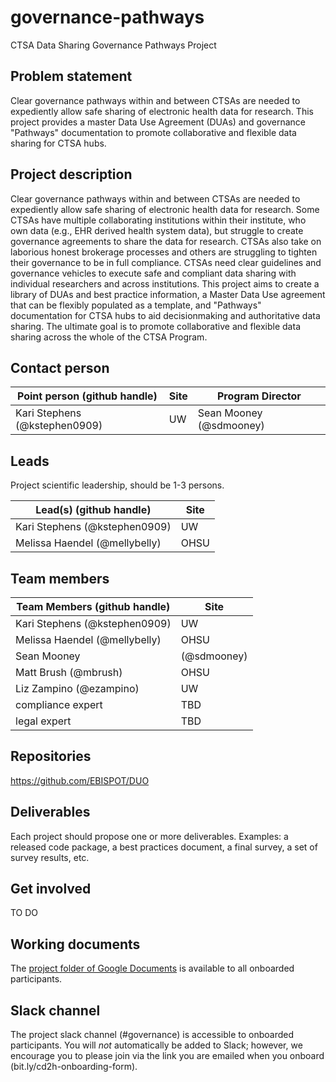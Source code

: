 # governance-pathways
CTSA Data Sharing Governance Pathways Project

## Problem statement
Clear governance pathways within and between CTSAs are needed to expediently allow safe sharing of electronic health data for research. This project provides a master Data Use Agreement (DUAs) and governance "Pathways" documentation to promote collaborative and flexible data sharing for CTSA hubs.

## Project description
Clear governance pathways within and between CTSAs are needed to expediently allow safe sharing of electronic health data for research. Some CTSAs have multiple collaborating institutions within their institute, who own data (e.g., EHR derived health system data), but struggle to create governance agreements to share the data for research. CTSAs also take on laborious honest brokerage processes and others are struggling to tighten their governance to be in full compliance. CTSAs need clear guidelines and governance vehicles to execute safe and compliant data sharing with individual researchers and across institutions. This project aims to create a library of DUAs and best practice information, a Master Data Use agreement that can be flexibly populated as a template, and "Pathways" documentation for CTSA hubs to aid decisionmaking and authoritative data sharing. The ultimate goal is to promote collaborative and flexible data sharing across the whole of the CTSA Program.

## Contact person

Point person (github handle) | Site | Program Director
----------|--------------|---------------
Kari Stephens (@kstephen0909) | UW | Sean Mooney (@sdmooney)

## Leads 

Project scientific leadership, should be 1-3 persons. 

Lead(s) (github handle) | Site
----------|--------------|
Kari Stephens (@kstephen0909) | UW
Melissa Haendel (@mellybelly) | OHSU


## Team members 

Team Members (github handle) | Site
----------|--------------|
Kari Stephens (@kstephen0909) | UW
Melissa Haendel (@mellybelly) | OHSU
Sean Mooney | (@sdmooney) | UW
Matt Brush (@mbrush) | OHSU
Liz Zampino (@ezampino) | UW
compliance expert | TBD
legal expert | TBD

## Repositories

https://github.com/EBISPOT/DUO

## Deliverables
Each project should propose one or more deliverables. Examples: a released code package, a best practices document, a final survey, a set of survey results, etc.

## Get involved
TO DO

## Working documents
The [project folder of Google Documents](https://drive.google.com/drive/u/0/folders/1bxu7JRnVgZsaj8xkthsKwpZBiasgDnXL) is available to all onboarded participants.

## Slack channel
The project slack channel (#governance) is accessible to onboarded participants. You will *not* automatically be added to Slack; however, we encourage you to please join via the link you are emailed when you onboard (bit.ly/cd2h-onboarding-form).

